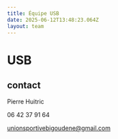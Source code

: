 ```yaml
---
title: Équipe USB
date: 2025-06-12T13:48:23.064Z
layout: team
---
```


# USB

## contact 

Pierre Huitric 

06 42 37 91 64

unionsportivebigoudene@gmail.com

